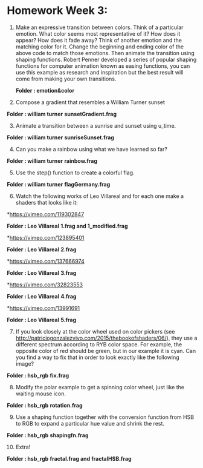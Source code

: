 # Homework Week 3: 

1. Make an expressive transition between colors. Think of a particular emotion. What color seems most representative of it? How does it appear? How does it fade away? Think of another emotion and the matching color for it. Change the beginning and ending color of the above code to match those emotions. Then animate the transition using shaping functions. Robert Penner developed a series of popular shaping functions for computer animation known as easing functions, you can use this example as research and inspiration but the best result will come from making your own transitions.

	**Folder : emotion&color**

2. Compose a gradient that resembles a William Turner sunset

**Folder : william turner**
**sunsetGradient.frag**

3. Animate a transition between a sunrise and sunset using u_time.

**Folder : william turner**
**sunriseSunset.frag**

4. Can you make a rainbow using what we have learned so far?

**Folder : william turner**
**rainbow.frag**

5. Use the step() function to create a colorful flag.

**Folder : william turner**
**flagGermany.frag**

6. Watch the following works of Leo Villareal and for each one make a shaders that looks like it:

*https://vimeo.com/119302847

**Folder : Leo Villareal**
**1.frag and 1_modified.frag**

*https://vimeo.com/123895401

**Folder : Leo Villareal**
**2.frag**

*https://vimeo.com/137666974

**Folder : Leo Villareal**
**3.frag**

*https://vimeo.com/32823553

**Folder : Leo Villareal**
**4.frag**

*https://vimeo.com/13991691

**Folder : Leo Villareal**
**5.frag**

7. If you look closely at the color wheel used on color pickers (see http://patriciogonzalezvivo.com/2015/thebookofshaders/06/), they use a different spectrum according to RYB color space. For example, the opposite color of red should be green, but in our example it is cyan. Can you find a way to fix that in order to look exactly like the following image?

**Folder : hsb_rgb**
**fix.frag**

8. Modify the polar example to get a spinning color wheel, just like the waiting mouse icon.

**Folder : hsb_rgb**
**rotation.frag**

9. Use a shaping function together with the conversion function from HSB to RGB to expand a particular hue value and shrink the rest.

**Folder : hsb_rgb**
**shapingfn.frag**

10. Extra!

**Folder : hsb_rgb**
**fractal.frag and fractalHSB.frag**